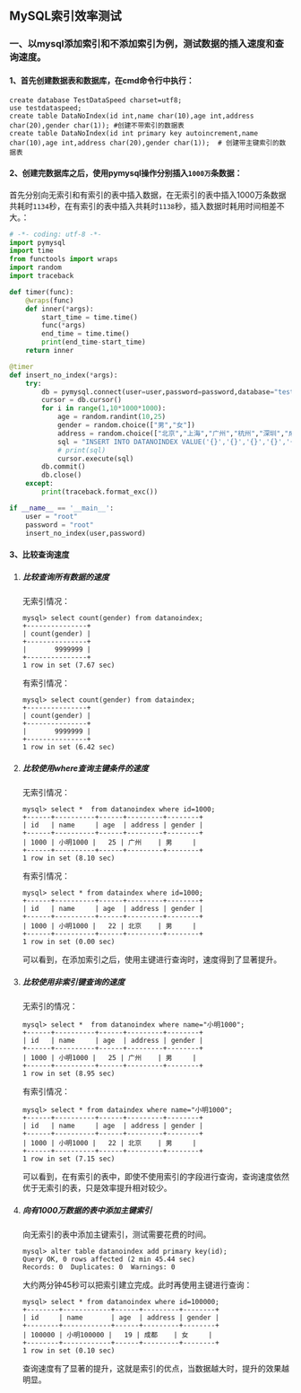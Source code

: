 ## MySQL索引效率测试

### 一、以mysql添加索引和不添加索引为例，测试数据的插入速度和查询速度。

#### 1、首先创建数据表和数据库，在cmd命令行中执行：

```mysql
create database TestDataSpeed charset=utf8;
use testdataspeed;
create table DataNoIndex(id int,name char(10),age int,address char(20),gender char(1)); #创建不带索引的数据表
create table DataNoIndex(id int primary key autoincrement,name char(10),age int,address char(20),gender char(1));  # 创建带主键索引的数据表
```

#### 2、创建完数据库之后，使用pymysql操作分别插入`1000万`条数据：

首先分别向无索引和有索引的表中插入数据，在无索引的表中插入1000万条数据共耗时`1134`秒，在有索引的表中插入共耗时`1138`秒，插入数据时耗用时间相差不大。：

```python
# -*- coding: utf-8 -*-
import pymysql
import time
from functools import wraps
import random
import traceback

def timer(func):
    @wraps(func)
    def inner(*args):
        start_time = time.time()
        func(*args)
        end_time = time.time()
        print(end_time-start_time)
    return inner

@timer
def insert_no_index(*args):
    try:
        db = pymysql.connect(user=user,password=password,database="testdataspeed")
        cursor = db.cursor()
        for i in range(1,10*1000*1000):
            age = random.randint(10,25)
            gender = random.choice(["男","女"])
            address = random.choice(["北京","上海","广州","杭州","深圳","成都","重庆"])
            sql = "INSERT INTO DATANOINDEX VALUE('{}','{}','{}','{}','{}');".format(i,"小明"+str(i),age,address,gender)
            # print(sql)
            cursor.execute(sql)
        db.commit()
        db.close()
    except:
        print(traceback.format_exc())

if __name__ == '__main__':
    user = "root"
    password = "root"
    insert_no_index(user,password)
```

#### 3、比较查询速度

1. ##### 比较查询所有数据的速度

   无索引情况：

   ```mysql
   mysql> select count(gender) from datanoindex;
   +---------------+
   | count(gender) |
   +---------------+
   |       9999999 |
   +---------------+
   1 row in set (7.67 sec)
   ```

   有索引情况：

   ```mysql
   mysql> select count(gender) from dataindex;
   +---------------+
   | count(gender) |
   +---------------+
   |       9999999 |
   +---------------+
   1 row in set (6.42 sec)
   ```

2. ##### 比较使用where查询主键条件的速度

   无索引情况：

   ```mysql
   mysql> select *  from datanoindex where id=1000;
   +------+----------+------+---------+--------+
   | id   | name     | age  | address | gender |
   +------+----------+------+---------+--------+
   | 1000 | 小明1000 |   25 | 广州    | 男     |
   +------+----------+------+---------+--------+
   1 row in set (8.10 sec)
   ```

   有索引情况：

   ```mysql
   mysql> select * from dataindex where id=1000;
   +------+----------+------+---------+--------+
   | id   | name     | age  | address | gender |
   +------+----------+------+---------+--------+
   | 1000 | 小明1000 |   22 | 北京    | 男     |
   +------+----------+------+---------+--------+
   1 row in set (0.00 sec)
   ```

   可以看到，在添加索引之后，使用主键进行查询时，速度得到了显著提升。

3. ##### 比较使用非索引键查询的速度

   无索引的情况：

   ```mysql
   mysql> select *  from datanoindex where name="小明1000";
   +------+----------+------+---------+--------+
   | id   | name     | age  | address | gender |
   +------+----------+------+---------+--------+
   | 1000 | 小明1000 |   25 | 广州    | 男     |
   +------+----------+------+---------+--------+
   1 row in set (8.95 sec)
   ```

   有索引情况：

   ```mysql
   mysql> select * from dataindex where name="小明1000";
   +------+----------+------+---------+--------+
   | id   | name     | age  | address | gender |
   +------+----------+------+---------+--------+
   | 1000 | 小明1000 |   22 | 北京    | 男     |
   +------+----------+------+---------+--------+
   1 row in set (7.15 sec)
   ```

   可以看到，在有索引的表中，即使不使用索引的字段进行查询，查询速度依然优于无索引的表，只是效率提升相对较少。

4. ##### 向有1000万数据的表中添加主键索引

   向无索引的表中添加主键索引，测试需要花费的时间。

   ```mysql
   mysql> alter table datanoindex add primary key(id);
   Query OK, 0 rows affected (2 min 45.44 sec)
   Records: 0  Duplicates: 0  Warnings: 0
   ```

   大约两分钟45秒可以把索引建立完成。此时再使用主键进行查询：

   ```mysql
   mysql> select * from datanoindex where id=100000;
   +--------+------------+------+---------+--------+
   | id     | name       | age  | address | gender |
   +--------+------------+------+---------+--------+
   | 100000 | 小明100000 |   19 | 成都    | 女     |
   +--------+------------+------+---------+--------+
   1 row in set (0.10 sec)
   ```

   查询速度有了显著的提升，这就是索引的优点，当数据越大时，提升的效果越明显。

